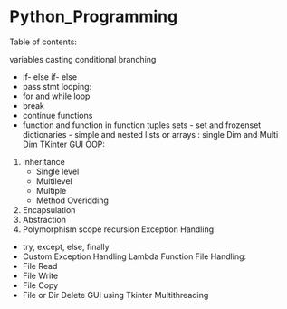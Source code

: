 # Python_Programming

Table of contents:

variables
casting
conditional branching
 - if- else if- else
 - pass stmt
looping:
 - for and while loop
 - break
 - continue
functions
 - function and function in function
tuples
sets - set and frozenset
dictionaries - simple and nested
lists or arrays : single Dim and Multi Dim
TKinter GUI
OOP:
1) Inheritance
    - Single level
    - Multilevel 
    - Multiple
    - Method Overidding
2) Encapsulation
3) Abstraction
4) Polymorphism
scope
recursion
Exception Handling
 - try, except, else, finally
 - Custom Exception Handling
Lambda Function
File Handling:
 - File Read
 - File Write
 - File Copy
 - File or Dir Delete
GUI using Tkinter
Multithreading
